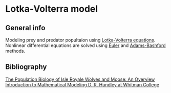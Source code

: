 # Lotka-Volterra model

## General info
Modeling prey and predator popultaion using [Lotka-Volterra equations](https://en.wikipedia.org/wiki/Lotka%E2%80%93Volterra_equations). 
Nonlinear differential equations are solved using [Euler](https://en.wikipedia.org/wiki/Euler_method) and [Adams-Bashford](https://en.wikipedia.org/wiki/Linear_multistep_method) methods.  

## Bibliography
[The Population Biology of Isle Royale Wolves and Moose: An Overview](https://isleroyalewolf.org/data/data/home.html) <br/>
[Introduction to Mathematical Modeling  D. R. Hundley at Whitman College](http://people.whitman.edu/~hundledr/courses/M250F03/M250.html)

